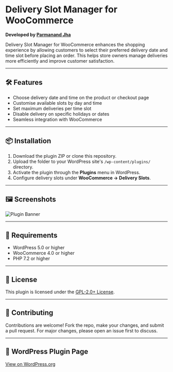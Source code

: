 # Delivery Slot Manager for WooCommerce

**Developed by [Parmanand Jha](https://github.com/parmanand-aphro)**

Delivery Slot Manager for WooCommerce enhances the shopping experience by allowing customers to select their preferred delivery date and time slot before placing an order. This helps store owners manage deliveries more efficiently and improve customer satisfaction. 

---

## 🛠️ Features

- Choose delivery date and time on the product or checkout page
- Customise available slots by day and time
- Set maximum deliveries per time slot
- Disable delivery on specific holidays or dates
- Seamless integration with WooCommerce

---

## 📦 Installation

1. Download the plugin ZIP or clone this repository.
2. Upload the folder to your WordPress site's `/wp-content/plugins/` directory.
3. Activate the plugin through the **Plugins** menu in WordPress.
4. Configure delivery slots under **WooCommerce → Delivery Slots**.

---

## 🖼️ Screenshots

![Plugin Banner](https://ps.w.org/delivery-slot-manager-for-woocommerce/assets/banner-772x250.png)

---

## 🧪 Requirements

- WordPress 5.0 or higher
- WooCommerce 4.0 or higher
- PHP 7.2 or higher

---

## 📄 License

This plugin is licensed under the [GPL-2.0+ License](https://www.gnu.org/licenses/old-licenses/gpl-2.0.en.html).

---

## 🙌 Contributing

Contributions are welcome! Fork the repo, make your changes, and submit a pull request. For major changes, please open an issue first to discuss.

---

## 🔗 WordPress Plugin Page

[View on WordPress.org](https://wordpress.org/plugins/delivery-slot-manager-for-woocommerce/)
